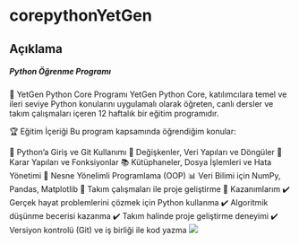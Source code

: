 # corepythonYetGen

## Açıklama

##### Python Öğrenme Programı

📌 YetGen Python Core Programı
YetGen Python Core, katılımcılara temel ve ileri seviye Python konularını uygulamalı olarak öğreten, canlı dersler ve takım çalışmaları içeren 12 haftalık bir eğitim programıdır.

🏆 Eğitim İçeriği
Bu program kapsamında öğrendiğim konular:

🐍 Python’a Giriş ve Git Kullanımı
🔢 Değişkenler, Veri Yapıları ve Döngüler
🔄 Karar Yapıları ve Fonksiyonlar
📚 Kütüphaneler, Dosya İşlemleri ve Hata Yönetimi
🎯 Nesne Yönelimli Programlama (OOP)
📊 Veri Bilimi için NumPy, Pandas, Matplotlib
🚀 Takım çalışmaları ile proje geliştirme
🚀 Kazanımlarım
✔️ Gerçek hayat problemlerini çözmek için Python kullanma
✔️ Algoritmik düşünme becerisi kazanma
✔️ Takım halinde proje geliştirme deneyimi
✔️ Versiyon kontrolü (Git) ve iş birliği ile kod yazma
<img src= "https://miro.medium.com/v2/resize:fit:910/1*jbz6ImV3RT_vNzSvSHW_Fg.png"> 
